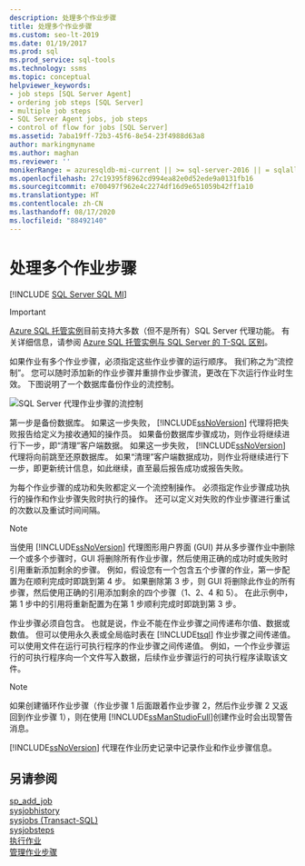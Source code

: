 ```yaml
---
description: 处理多个作业步骤
title: 处理多个作业步骤
ms.custom: seo-lt-2019
ms.date: 01/19/2017
ms.prod: sql
ms.prod_service: sql-tools
ms.technology: ssms
ms.topic: conceptual
helpviewer_keywords:
- job steps [SQL Server Agent]
- ordering job steps [SQL Server]
- multiple job steps
- SQL Server Agent jobs, job steps
- control of flow for jobs [SQL Server]
ms.assetid: 7aba19ff-72b3-45f6-8e54-23f4988d63a8
author: markingmyname
ms.author: maghan
ms.reviewer: ''
monikerRange: = azuresqldb-mi-current || >= sql-server-2016 || = sqlallproducts-allversions
ms.openlocfilehash: 27c19395f8962cd994ea82e0d52ede9a0131fb16
ms.sourcegitcommit: e700497f962e4c2274df16d9e651059b42ff1a10
ms.translationtype: HT
ms.contentlocale: zh-CN
ms.lasthandoff: 08/17/2020
ms.locfileid: "88492140"
---
```

# <a name="handle-multiple-job-steps"></a>处理多个作业步骤
[!INCLUDE [SQL Server SQL MI](../../includes/applies-to-version/sql-asdbmi.md)]

> [!IMPORTANT]  
> [Azure SQL 托管实例](https://docs.microsoft.com/azure/sql-database/sql-database-managed-instance)目前支持大多数（但不是所有）SQL Server 代理功能。 有关详细信息，请参阅 [Azure SQL 托管实例与 SQL Server 的 T-SQL 区别](https://docs.microsoft.com/azure/sql-database/sql-database-managed-instance-transact-sql-information#sql-server-agent)。

如果作业有多个作业步骤，必须指定这些作业步骤的运行顺序。 我们称之为“流控制”。 您可以随时添加新的作业步骤并重排作业步骤流，更改在下次运行作业时生效。 下图说明了一个数据库备份作业的流控制。  
  
![SQL Server 代理作业步骤的流控制](../../ssms/agent/media/dbflow01.gif "SQL Server 代理作业步骤的流控制")  
  
第一步是备份数据库。 如果这一步失败， [!INCLUDE[ssNoVersion](../../includes/ssnoversion-md.md)] 代理将把失败报告给定义为接收通知的操作员。 如果备份数据库步骤成功，则作业将继续进行下一步，即“清理”客户端数据。 如果这一步失败， [!INCLUDE[ssNoVersion](../../includes/ssnoversion-md.md)] 代理将向前跳至还原数据库。 如果“清理”客户端数据成功，则作业将继续进行下一步，即更新统计信息，如此继续，直至最后报告成功或报告失败。  
  
为每个作业步骤的成功和失败都定义一个流控制操作。 必须指定作业步骤成功执行的操作和作业步骤失败时执行的操作。 还可以定义对失败的作业步骤进行重试的次数以及重试时间间隔。  
  
> [!NOTE]  
> 当使用 [!INCLUDE[ssNoVersion](../../includes/ssnoversion-md.md)] 代理图形用户界面 (GUI) 并从多步骤作业中删除一个或多个步骤时，GUI 将删除所有作业步骤，然后使用正确的成功时或失败时引用重新添加剩余的步骤。 例如，假设您有一个包含五个步骤的作业，第一步配置为在顺利完成时即跳到第 4 步。 如果删除第 3 步，则 GUI 将删除此作业的所有步骤，然后使用正确的引用添加剩余的四个步骤（1、2、4 和 5）。 在此示例中，第 1 步中的引用将重新配置为在第 1 步顺利完成时即跳到第 3 步。  
  
作业步骤必须自包含。 也就是说，作业不能在作业步骤之间传递布尔值、数据或数值。 但可以使用永久表或全局临时表在 [!INCLUDE[tsql](../../includes/tsql-md.md)] 作业步骤之间传递值。 可以使用文件在运行可执行程序的作业步骤之间传递值。 例如，一个作业步骤运行的可执行程序向一个文件写入数据，后续作业步骤运行的可执行程序读取该文件。  
  
> [!NOTE]  
> 如果创建循环作业步骤（作业步骤 1 后面跟着作业步骤 2，然后作业步骤 2 又返回到作业步骤 1），则在使用 [!INCLUDE[ssManStudioFull](../../includes/ssmanstudiofull-md.md)]创建作业时会出现警告消息。  
  
[!INCLUDE[ssNoVersion](../../includes/ssnoversion-md.md)] 代理在作业历史记录中记录作业和作业步骤信息。  
  
## <a name="see-also"></a>另请参阅  
[sp_add_job](../../relational-databases/system-stored-procedures/sp-add-job-transact-sql.md)  
[sysjobhistory](../../relational-databases/system-tables/dbo-sysjobhistory-transact-sql.md)  
[sysjobs (Transact-SQL)](https://msdn.microsoft.com/e244a6a5-54c2-47a6-8039-dd1852b0ae59)  
[sysjobsteps](../../relational-databases/system-tables/dbo-sysjobsteps-transact-sql.md)  
[执行作业](../../ssms/agent/implement-jobs.md)  
[管理作业步骤](../../ssms/agent/manage-job-steps.md)  
  

